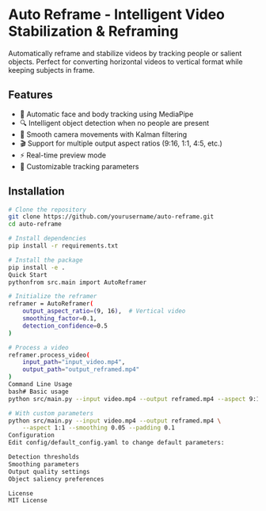 # Auto Reframe - Intelligent Video Stabilization & Reframing

Automatically reframe and stabilize videos by tracking people or salient objects. Perfect for converting horizontal videos to vertical format while keeping subjects in frame.

## Features

- 🎯 Automatic face and body tracking using MediaPipe
- 🔍 Intelligent object detection when no people are present
- 📐 Smooth camera movements with Kalman filtering
- 🎬 Support for multiple output aspect ratios (9:16, 1:1, 4:5, etc.)
- ⚡ Real-time preview mode
- 🎨 Customizable tracking parameters

## Installation

```bash
# Clone the repository
git clone https://github.com/yourusername/auto-reframe.git
cd auto-reframe

# Install dependencies
pip install -r requirements.txt

# Install the package
pip install -e .
Quick Start
pythonfrom src.main import AutoReframer

# Initialize the reframer
reframer = AutoReframer(
    output_aspect_ratio=(9, 16),  # Vertical video
    smoothing_factor=0.1,
    detection_confidence=0.5
)

# Process a video
reframer.process_video(
    input_path="input_video.mp4",
    output_path="output_reframed.mp4"
)
Command Line Usage
bash# Basic usage
python src/main.py --input video.mp4 --output reframed.mp4 --aspect 9:16

# With custom parameters
python src/main.py --input video.mp4 --output reframed.mp4 \
    --aspect 1:1 --smoothing 0.05 --padding 0.1
Configuration
Edit config/default_config.yaml to change default parameters:

Detection thresholds
Smoothing parameters
Output quality settings
Object saliency preferences

License
MIT License
